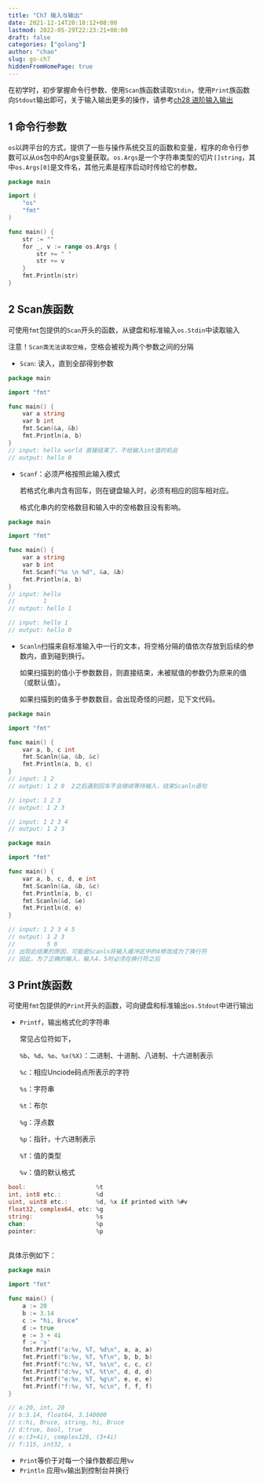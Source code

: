 ```yaml
---
title: "Ch7 输入与输出"
date: 2021-12-14T20:18:12+08:00
lastmod: 2022-05-29T22:23:21+08:00
draft: false
categories: ["golang"]
author: "chao"
slug: go-ch7
hiddenFromHomePage: true
---
```



在初学时，初步掌握命令行参数、使用`Scan`族函数读取`Stdin`，使用`Print`族函数向`Stdout`输出即可，关于输入输出更多的操作，请参考[ch28 进阶输入输出](http://zchaoyu1126.github.io/go-ch28.html)

## 1 命令行参数

`os`以跨平台的方式，提供了一些与操作系统交互的函数和变量，程序的命令行参数可以从os包中的Args变量获取。`os.Args`是一个字符串类型的切片`[]string`，其中`os.Args[0]`是文件名，其他元素是程序启动时传给它的参数。

```go
package main

import (
    "os"
    "fmt"
)

func main() {
    str := ""
    for _, v := range os.Args {
        str += " "
        str += v
    }
    fmt.Println(str)
}
```

## 2 Scan族函数

可使用`fmt`包提供的`Scan`开头的函数，从键盘和标准输入`os.Stdin`中读取输入

注意！`Scan类无法读取空格`，空格会被视为两个参数之间的分隔

- `Scan`: 读入，直到全部得到参数

```go
package main

import "fmt"

func main() {
    var a string
    var b int
    fmt.Scan(&a, &b)
    fmt.Println(a, b)
}
// input: hello world 直接结束了，不给输入int值的机会
// output: hello 0
```

- `Scanf`：必须严格按照此输入模式

	若格式化串内含有回车，则在键盘输入时，必须有相应的回车相对应。
	
	
	格式化串内的空格数目和输入中的空格数目没有影响。

```go
package main

import "fmt"

func main() {
    var a string
    var b int
    fmt.Scanf("%s \n %d", &a, &b)
    fmt.Println(a, b)
}
// input: hello
//        1
// output: hello 1

// input: hello 1
// output: hello 0
```

- `Scanln`扫描来自标准输入中一行的文本，将空格分隔的值依次存放到后续的参数内，直到碰到换行。

	如果扫描到的值小于参数数目，则直接结束，未被赋值的参数仍为原来的值（或默认值）。
	
	如果扫描到的值多于参数数目，会出现奇怪的问题，见下文代码。

```go
package main

import "fmt"

func main() {
    var a, b, c int
    fmt.Scanln(&a, &b, &c)
    fmt.Println(a, b, c)
}
// input: 1 2
// output: 1 2 0  2之后遇到回车不会继续等待输入，结束Scanln语句

// input: 1 2 3
// output: 1 2 3

// input: 1 2 3 4
// output: 1 2 3
```

```go
package main

import "fmt"

func main() {
    var a, b, c, d, e int
    fmt.Scanln(&a, &b, &c)
    fmt.Println(a, b, c)
    fmt.Scanln(&d, &e)
    fmt.Println(d, e)
}

// input: 1 2 3 4 5
// output: 1 2 3
//         5 0
// 出现此结果的原因，可能是Scanln将输入缓冲区中的4修改成为了换行符
// 因此，为了正确的输入，输入4，5时必须在换行符之后
```

## 3 Print族函数

可使用`fmt`包提供的`Print`开头的函数，可向键盘和标准输出`os.Stdout`中进行输出

- `Printf`，输出格式化的字符串
  
    常见占位符如下，
    
    `%b`、`%d`、`%o`、`%x(%X)`：二进制、十进制、八进制、十六进制表示
    
    `%c`：相应Unciode码点所表示的字符
    
    `%s`：字符串
    
    `%t`：布尔
    
    `%g`：浮点数
    
    `%p`：指针，十六进制表示
    
    `%T`：值的类型
    
    `%v`：值的默认格式

```go
bool:                    %t
int, int8 etc.:          %d
uint, uint8 etc.:        %d, %x if printed with %#v
float32, complex64, etc: %g
string:                  %s
chan:                    %p
pointer:                 %p
```

​		
具体示例如下：

```go
package main

import "fmt"

func main() {
    a := 20
    b := 3.14
    c := "hi, Bruce"
    d := true
    e := 3 + 4i
    f := 's'
    fmt.Printf("a:%v, %T, %d\n", a, a, a)
    fmt.Printf("b:%v, %T, %f\n", b, b, b)
    fmt.Printf("c:%v, %T, %s\n", c, c, c)
    fmt.Printf("d:%v, %T, %t\n", d, d, d)
    fmt.Printf("e:%v, %T, %g\n", e, e, e)
    fmt.Printf("f:%v, %T, %c\n", f, f, f)
}

// a:20, int, 20
// b:3.14, float64, 3.140000
// c:hi, Bruce, string, hi, Bruce
// d:true, bool, true
// e:(3+4i), complex128, (3+4i)
// f:115, int32, s
```

- `Print`等价于对每一个操作数都应用`%v`
- `Println` 应用`%v`输出到控制台并换行